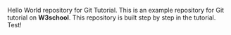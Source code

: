 Hello World repository for Git Tutorial. This is an example repository for Git tutorial on **W3school**. This repository is built step by step in the tutorial.
Test!
